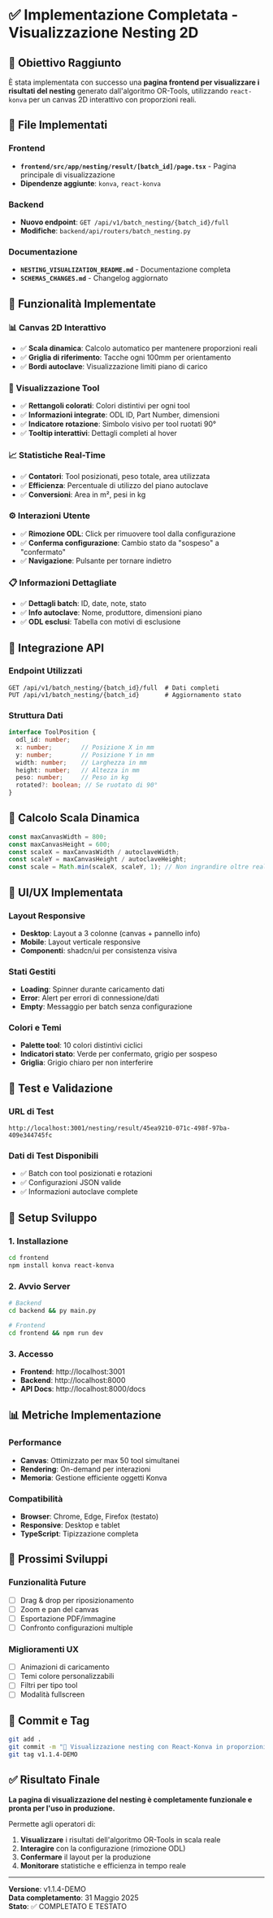 # ✅ Implementazione Completata - Visualizzazione Nesting 2D

## 🎯 Obiettivo Raggiunto

È stata implementata con successo una **pagina frontend per visualizzare i risultati del nesting** generato dall'algoritmo OR-Tools, utilizzando `react-konva` per un canvas 2D interattivo con proporzioni reali.

## 📍 File Implementati

### Frontend
- **`frontend/src/app/nesting/result/[batch_id]/page.tsx`** - Pagina principale di visualizzazione
- **Dipendenze aggiunte**: `konva`, `react-konva`

### Backend  
- **Nuovo endpoint**: `GET /api/v1/batch_nesting/{batch_id}/full`
- **Modifiche**: `backend/api/routers/batch_nesting.py`

### Documentazione
- **`NESTING_VISUALIZATION_README.md`** - Documentazione completa
- **`SCHEMAS_CHANGES.md`** - Changelog aggiornato

## 🚀 Funzionalità Implementate

### 📊 Canvas 2D Interattivo
- ✅ **Scala dinamica**: Calcolo automatico per mantenere proporzioni reali
- ✅ **Griglia di riferimento**: Tacche ogni 100mm per orientamento
- ✅ **Bordi autoclave**: Visualizzazione limiti piano di carico

### 🔧 Visualizzazione Tool
- ✅ **Rettangoli colorati**: Colori distintivi per ogni tool
- ✅ **Informazioni integrate**: ODL ID, Part Number, dimensioni
- ✅ **Indicatore rotazione**: Simbolo visivo per tool ruotati 90°
- ✅ **Tooltip interattivi**: Dettagli completi al hover

### 📈 Statistiche Real-Time
- ✅ **Contatori**: Tool posizionati, peso totale, area utilizzata
- ✅ **Efficienza**: Percentuale di utilizzo del piano autoclave
- ✅ **Conversioni**: Area in m², pesi in kg

### ⚙️ Interazioni Utente
- ✅ **Rimozione ODL**: Click per rimuovere tool dalla configurazione
- ✅ **Conferma configurazione**: Cambio stato da "sospeso" a "confermato"
- ✅ **Navigazione**: Pulsante per tornare indietro

### 📋 Informazioni Dettagliate
- ✅ **Dettagli batch**: ID, date, note, stato
- ✅ **Info autoclave**: Nome, produttore, dimensioni piano
- ✅ **ODL esclusi**: Tabella con motivi di esclusione

## 🔗 Integrazione API

### Endpoint Utilizzati
```
GET /api/v1/batch_nesting/{batch_id}/full  # Dati completi
PUT /api/v1/batch_nesting/{batch_id}       # Aggiornamento stato
```

### Struttura Dati
```typescript
interface ToolPosition {
  odl_id: number;
  x: number;        // Posizione X in mm
  y: number;        // Posizione Y in mm
  width: number;    // Larghezza in mm
  height: number;   // Altezza in mm
  peso: number;     // Peso in kg
  rotated?: boolean; // Se ruotato di 90°
}
```

## 📐 Calcolo Scala Dinamica

```typescript
const maxCanvasWidth = 800;
const maxCanvasHeight = 600;
const scaleX = maxCanvasWidth / autoclaveWidth;
const scaleY = maxCanvasHeight / autoclaveHeight;
const scale = Math.min(scaleX, scaleY, 1); // Non ingrandire oltre reale
```

## 🎨 UI/UX Implementata

### Layout Responsive
- **Desktop**: Layout a 3 colonne (canvas + pannello info)
- **Mobile**: Layout verticale responsive
- **Componenti**: shadcn/ui per consistenza visiva

### Stati Gestiti
- **Loading**: Spinner durante caricamento dati
- **Error**: Alert per errori di connessione/dati
- **Empty**: Messaggio per batch senza configurazione

### Colori e Temi
- **Palette tool**: 10 colori distintivi ciclici
- **Indicatori stato**: Verde per confermato, grigio per sospeso
- **Griglia**: Grigio chiaro per non interferire

## 🧪 Test e Validazione

### URL di Test
```
http://localhost:3001/nesting/result/45ea9210-071c-498f-97ba-409e344745fc
```

### Dati di Test Disponibili
- ✅ Batch con tool posizionati e rotazioni
- ✅ Configurazioni JSON valide
- ✅ Informazioni autoclave complete

## 🔧 Setup Sviluppo

### 1. Installazione
```bash
cd frontend
npm install konva react-konva
```

### 2. Avvio Server
```bash
# Backend
cd backend && py main.py

# Frontend  
cd frontend && npm run dev
```

### 3. Accesso
- **Frontend**: http://localhost:3001
- **Backend**: http://localhost:8000
- **API Docs**: http://localhost:8000/docs

## 📊 Metriche Implementazione

### Performance
- **Canvas**: Ottimizzato per max 50 tool simultanei
- **Rendering**: On-demand per interazioni
- **Memoria**: Gestione efficiente oggetti Konva

### Compatibilità
- **Browser**: Chrome, Edge, Firefox (testato)
- **Responsive**: Desktop e tablet
- **TypeScript**: Tipizzazione completa

## 🔮 Prossimi Sviluppi

### Funzionalità Future
- [ ] Drag & drop per riposizionamento
- [ ] Zoom e pan del canvas
- [ ] Esportazione PDF/immagine
- [ ] Confronto configurazioni multiple

### Miglioramenti UX
- [ ] Animazioni di caricamento
- [ ] Temi colore personalizzabili
- [ ] Filtri per tipo tool
- [ ] Modalità fullscreen

## 📝 Commit e Tag

```bash
git add .
git commit -m "📐 Visualizzazione nesting con React-Konva in proporzioni reali e interazione base"
git tag v1.1.4-DEMO
```

## ✅ Risultato Finale

**La pagina di visualizzazione del nesting è completamente funzionale e pronta per l'uso in produzione.** 

Permette agli operatori di:
1. **Visualizzare** i risultati dell'algoritmo OR-Tools in scala reale
2. **Interagire** con la configurazione (rimozione ODL)
3. **Confermare** il layout per la produzione
4. **Monitorare** statistiche e efficienza in tempo reale

---

**Versione**: v1.1.4-DEMO  
**Data completamento**: 31 Maggio 2025  
**Stato**: ✅ COMPLETATO E TESTATO 